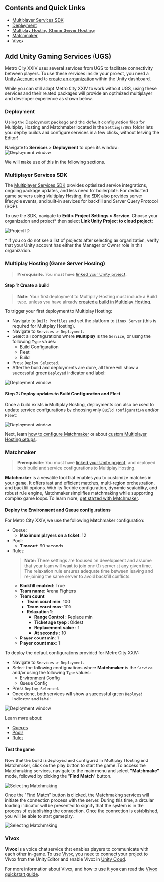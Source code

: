 ## Contents and Quick Links

- [Multiplayer Services SDK](#multiplayer-services-sdk)
- [Deployment](#deployment)
- [Multiplay Hosting (Game Server Hosting)](#multiplay-hosting-game-server-hosting)
- [Matchmaker](#matchmaker)
- [Vivox](#vivox)

## Add Unity Gaming Services (UGS)

Metro City XXIV uses several services from UGS to facilitate connectivity between players. To use these services inside your project, you need a [Unity Account](https://docs.unity.com/ugs-overview/en/manual/creating-unity-ids) and to [create an organization](https://support.unity.com/hc/en-us/articles/208592876-How-do-I-create-a-new-Organization-) within the Unity dashboard.

While you can still adapt Metro City XXIV to work without UGS, using these services and their related packages will provide an optimized multiplayer and developer experience as shown below.

### Deployment

Using the [Deployment](https://docs.unity3d.com/Packages/com.unity.services.deployment@1.0/manual/index.html) package and the default configuration files for Multiplay Hosting and Matchmaker located in the `Settings/UGS` folder lets you deploy builds and configure services in a few clicks, without leaving the Editor!

Navigate to **Services** > **Deployment** to open its window:
![Deployment window](./Images/deployment-window.png)

We will make use of this in the following sections.

### Multiplayer Services SDK

The [Multiplayer Services SDK](https://docs.unity3d.com/Packages/com.unity.services.multiplayer@1.0/manual/index.html) provides optimized service integrations, ongoing package updates, and less need for boilerplate. For dedicated game servers using Multiplay Hosting, the SDK also provides server lifecycle events, and built-in services for backfill and Server Query Protocol (SQP).

To use the SDK, navigate to **Edit > Project Settings > Service**. Choose your organization and project* then select **Link Unity Project to cloud project:**

![Project ID](./Images/setting-project-id.png)

\* If you do do not see a list of projects after selecting an organization, verify that your Unity account has either the Manager or Owner role in this organization.

### Multiplay Hosting (Game Server Hosting)

> **Prerequisite**: You must have [linked your Unity project](#multiplayer-services-sdk).

#### Step 1: Create a build

> **Note:** Your first deployment to Multiplay Hosting must include a Build type, unless you have already [created a build in Multiplay Hosting](https://docs.unity.com/ugs/en-us/manual/game-server-hosting/manual/guides/create-a-build).

To trigger your first deployment to Multiplay Hosting:
- Navigate to `Build Profiles` and set the platform to `Linux Server` (this is required for Multiplay Hosting).
- Navigate to `Services > Deployment`.
- Select all configurations where **Multiplay** is the `Service`, or using the following `Type` values:
  - Build Configuration
  - Fleet
  - Build
- Press `Deploy Selected`.
- After the build and deployments are done, all three will show a successful green `Deployed` indicator and label:

![Deployment window](./Images/deployment-multiplay-all.png)

#### Step 2: Deploy updates to Build Configuration and Fleet

Once a build exists in Multiplay Hosting, deployments can also be used to update service configurations by choosing only `Build Configuration` and/or `Fleet`:

![Deployment window](./Images/deployment-multiplay-configurations.png)

Next, learn [how to configure Matchmaker](#matchmaker) or about [custom Multiplayer Hosting setups](gsh.md).

### Matchmaker

> **Prerequisite**: You must have [linked your Unity project](#multiplayer-services-sdk), and deployed both build and service configurations to Multiplay Hosting.

**Matchmaker** is a versatile tool that enables you to customize matches in your game. It offers fast and efficient matches, multi-region orchestration, and backfill options. With its flexible configuration, dynamic scalability, and robust rule engine, Matchmaker simplifies matchmaking while supporting complex game loops. To learn more, [get started with Matchmaker](https://docs.unity.com/ugs/manual/matchmaker/manual/get-started).

#### Deploy the Environment and Queue configurations

For Metro City XXIV, we use the following Matchmaker configuration:

- Queue:
  - **Maximum players on a ticket**: 12
- Pool:
  - **Timeout**: 60 seconds
- Rules:
  > **Note:** These settings are focused on development and assume that your team will want to join one (1) server at any given time. The relaxation rule ensures adequate time between leaving and re-joining the same server to avoid backfill conflicts.
  - **Backfill enabled**: True
  - **Team name:** Arena Fighters
  - **Team count**
    - **Team count min**: 100
    - **Team count max**: 100
    - **Relaxation 1**: 
      - **Range Control** : Replace min 
      - **Ticket age tyep** : Oldest
      - **Replacement value** : 1
      - **At seconds** : 10
  - **Player count min**: 1
  - **Player count max**: 1

To deploy the default configurations provided for Metro City XXIV:
- Navigate to `Services > Deployment`.
- Select the following configurations where **Matchmaker** is the `Service` and/or using the following `Type` values:
  - Environment Config
  - Queue Config
- Press `Deploy Selected`.
- Once done, both services will show a successful green `Deployed` indicator and label:

![Deployment window](./Images/deployment-matchmaker.png)

Learn more about:
- [Queues](https://docs.unity.com/ugs/en-us/manual/matchmaker/manual/advanced-topics-queues-pools#Queues)
- [Pools](https://docs.unity.com/ugs/en-us/manual/matchmaker/manual/advanced-topics-queues-pools#Pools)
- [Rules](https://docs.unity.com/ugs/en-us/manual/matchmaker/manual/matchmaking-rules-rules)

#### Test the game

Now that the build is deployed and configured in Multiplay Hosting and Matchmaker, click on the play button to start the game. To access the Matchmaking services, navigate to the main menu and select **"Matchmake"** mode, followed by clicking the **"Find Match"** button.

![Selecting Matchmaking](./Images/selecting-matchmaking.png)

Once the "Find Match" button is clicked, the Matchmaking services will initiate the connection process with the server. During this time, a circular loading indicator will be presented to signify that the system is in the process of establishing the connection. Once the connection is established, you will be able to start gameplay.

![Selecting Matchmaking](./Images/establishing-connection.png)

### Vivox

**Vivox** is a voice chat service that enables players to communicate with each other in-game. To use [Vivox](https://unity.com/products/vivox), you need to connect your project to Vivox from the Unity Editor and enable Vivox in [Unity Cloud](https://cloud.unity.com/home).

For more information about Vivox, and how to use it you can read the [Vivox quickstart guide](https://docs.vivox.com/v5/general/unity/15_1_200000/en-us/Default.htm#Unity/vivox-unity-first-steps.htm).